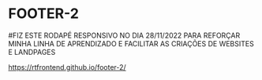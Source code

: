 # FOOTER-2

#FIZ ESTE RODAPÉ RESPONSIVO NO DIA 28/11/2022 PARA REFORÇAR MINHA LINHA DE APRENDIZADO E FACILITAR
AS CRIAÇÕES DE WEBSITES E LANDPAGES

https://rtfrontend.github.io/footer-2/
